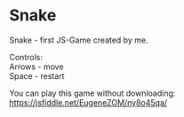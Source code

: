 # Snake

Snake - first JS-Game created by me.

Controls:  
Arrows - move  
Space - restart

You can play this game without downloading: https://jsfiddle.net/EugeneZOM/ny8o45qa/
